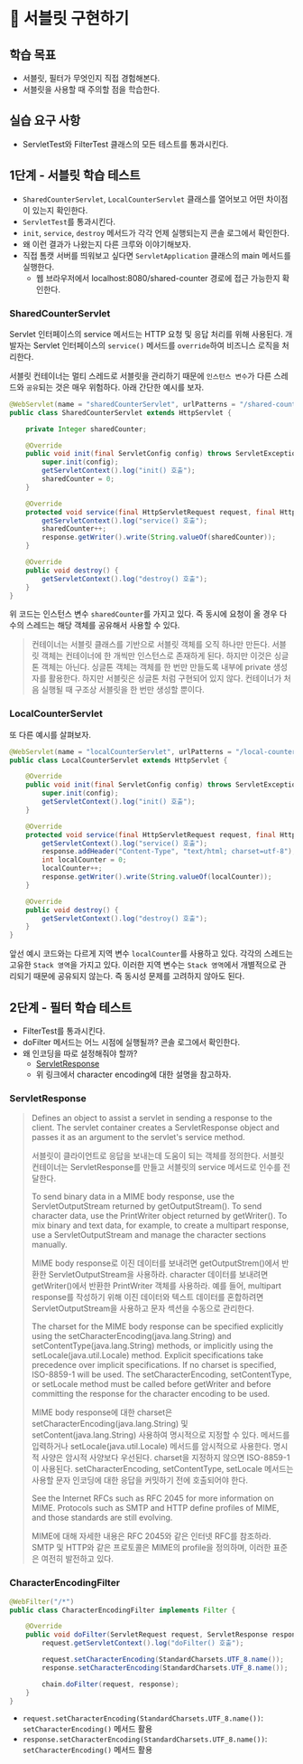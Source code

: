 # 📖 서블릿 구현하기

## 학습 목표

 * 서블릿, 필터가 무엇인지 직접 경험해본다.
 * 서블릿을 사용할 때 주의할 점을 학습한다.

## 실습 요구 사항

 * ServletTest와 FilterTest 클래스의 모든 테스트를 통과시킨다.

## 1단계 - 서블릿 학습 테스트

 * `SharedCounterServlet`, `LocalCounterServlet` 클래스를 열어보고 어떤 차이점이 있는지 확인한다.
 * `ServletTest`를 통과시킨다.
 * `init`, `service`, `destroy` 메서드가 각각 언제 실행되는지 콘솔 로그에서 확인한다.
 * 왜 이런 결과가 나왔는지 다른 크루와 이야기해보자.
 * 직접 톰캣 서버를 띄워보고 싶다면 `ServletApplication` 클래스의 main 메서드를 실행한다.
   * 웹 브라우저에서 localhost:8080/shared-counter 경로에 접근 가능한지 확인한다.

### SharedCounterServlet

Servlet 인터페이스의 service 메서드는 HTTP 요청 및 응답 처리를 위해 사용된다. 
개발자는 Servlet 인터페이스의 `service()` 메서드를 `override`하여 비즈니스 로직을 처리한다. 

서블릿 컨테이너는 멀티 스레드로 서블릿을 관리하기 때문에 `인스턴스 변수`가 다른 스레드와 `공유`되는 것은 매우 위험하다. 아래 간단한 예시를 보자.

```java
@WebServlet(name = "sharedCounterServlet", urlPatterns = "/shared-counter")
public class SharedCounterServlet extends HttpServlet {

    private Integer sharedCounter;

    @Override
    public void init(final ServletConfig config) throws ServletException {
        super.init(config);
        getServletContext().log("init() 호출");
        sharedCounter = 0;
    }

    @Override
    protected void service(final HttpServletRequest request, final HttpServletResponse response) throws IOException {
        getServletContext().log("service() 호출");
        sharedCounter++;
        response.getWriter().write(String.valueOf(sharedCounter));
    }

    @Override
    public void destroy() {
        getServletContext().log("destroy() 호출");
    }
}
```

위 코드는 인스턴스 변수 `sharedCounter`를 가지고 있다. 즉 동시에 요청이 올 경우 다수의 스레드는 해당 객체를 공유해서 사용할 수 있다.

> 컨테이너는 서블릿 클래스를 기반으로 서블릿 객체를 오직 하나만 만든다. 서블릿 객체는 컨테이너에 한 개씩만 인스턴스로 존재하게 된다.
> 하지만 이것은 싱글톤 객체는 아닌다. 싱글톤 객체는 객체를 한 번만 만들도록 내부에 private 생성자를 활용한다. 
> 하지만 서블릿은 싱글톤 처럼 구현되어 있지 않다. 컨테이너가 처음 실행될 때 구조상 서블릿을 한 번만 생성할 뿐이다.

### LocalCounterServlet

또 다른 예시를 살펴보자.

```java
@WebServlet(name = "localCounterServlet", urlPatterns = "/local-counter")
public class LocalCounterServlet extends HttpServlet {

    @Override
    public void init(final ServletConfig config) throws ServletException {
        super.init(config);
        getServletContext().log("init() 호출");
    }

    @Override
    protected void service(final HttpServletRequest request, final HttpServletResponse response) throws IOException {
        getServletContext().log("service() 호출");
        response.addHeader("Content-Type", "text/html; charset=utf-8");
        int localCounter = 0;
        localCounter++;
        response.getWriter().write(String.valueOf(localCounter));
    }

    @Override
    public void destroy() {
        getServletContext().log("destroy() 호출");
    }
}
```

앞선 예시 코드와는 다르게 지역 변수 `localCounter`를 사용하고 있다. 각각의 스레드는 고유한 `Stack 영역`을 가지고 있다.
이러한 지역 변수는 `Stack 영역`에서 개별적으로 관리되기 때문에 공유되지 않는다. 즉 동시성 문제를 고려하지 않아도 된다.

## 2단계 - 필터 학습 테스트

 * FilterTest를 통과시킨다.
 * doFilter 메서드는 어느 시점에 실행될까? 콘솔 로그에서 확인한다.
 * 왜 인코딩을 따로 설정해줘야 할까?
   * [ServletResponse](https://docs.oracle.com/javaee/7/api/javax/servlet/ServletResponse.html)
   * 위 링크에서 character encoding에 대한 설명을 참고하자.

### ServletResponse

> Defines an object to assist a servlet in sending a response to the client. 
> The servlet container creates a ServletResponse object and passes it as an argument to the servlet's service method.
> 
> 서블릿이 클라이언트로 응답을 보내는데 도움이 되는 객체를 정의한다. 
> 서블릿 컨테이너는 ServletResponse를 만들고 서블릿의 service 메서드로 인수를 전달한다.
> 
> To send binary data in a MIME body response, use the ServletOutputStream returned by getOutputStream(). 
> To send character data, use the PrintWriter object returned by getWriter(). 
> To mix binary and text data, for example, to create a multipart response, use a ServletOutputStream and manage the character sections manually.
> 
> MIME body response로 이진 데이터를 보내려면 getOutputStrem()에서 반환한 ServletOutputStream을 사용하라.
> character 데이터를 보내려면 getWriter()에서 반환한 PrintWriter 객체를 사용하라.
> 예를 들어, multipart response를 작성하기 위해 이진 데이터와 텍스트 데이터를 혼합하려면 ServletOutputStream을 사용하고 문자 섹션을 수동으로 관리한다.
> 
> The charset for the MIME body response can be specified explicitly using the setCharacterEncoding(java.lang.String) and setContentType(java.lang.String) methods, or implicitly using the setLocale(java.util.Locale) method. 
> Explicit specifications take precedence over implicit specifications. 
> If no charset is specified, ISO-8859-1 will be used. 
> The setCharacterEncoding, setContentType, or setLocale method must be called before getWriter and before committing the response for the character encoding to be used.
> 
> MIME body response에 대한 charset은 setCharacterEncoding(java.lang.String) 및 setContent(java.lang.String) 사용하여 명시적으로 지정할 수 있다.
> 메서드를 입력하거나 setLocale(java.util.Locale) 메서드를 암시적으로 사용한다.
> 명시적 사양은 암시적 사양보다 우선된다. charset을 지정하지 않으면 ISO-8859-1이 사용된다.
> setCharacterEncoding, setContentType, setLocale 메서드는 사용할 문자 인코딩에 대한 응답을 커밋하기 전에 호출되어야 한다.
> 
> See the Internet RFCs such as RFC 2045 for more information on MIME. 
> Protocols such as SMTP and HTTP define profiles of MIME, and those standards are still evolving.
> 
> MIME에 대해 자세한 내용은 RFC 2045와 같은 인터넷 RFC를 참조하라. 
> SMTP 및 HTTP와 같은 프로토콜은 MIME의 profile을 정의하며, 이러한 표준은 여전히 발전하고 있다.
> 

### CharacterEncodingFilter

```java
@WebFilter("/*")
public class CharacterEncodingFilter implements Filter {

    @Override
    public void doFilter(ServletRequest request, ServletResponse response, FilterChain chain) throws IOException, ServletException {
        request.getServletContext().log("doFilter() 호출");

        request.setCharacterEncoding(StandardCharsets.UTF_8.name());
        response.setCharacterEncoding(StandardCharsets.UTF_8.name());

        chain.doFilter(request, response);
    }
}
```

 * `request.setCharacterEncoding(StandardCharsets.UTF_8.name())`: `setCharacterEncoding()` 메서드 활용
 * `response.setCharacterEncoding(StandardCharsets.UTF_8.name())`: `setCharacterEncoding()` 메서드 활용
